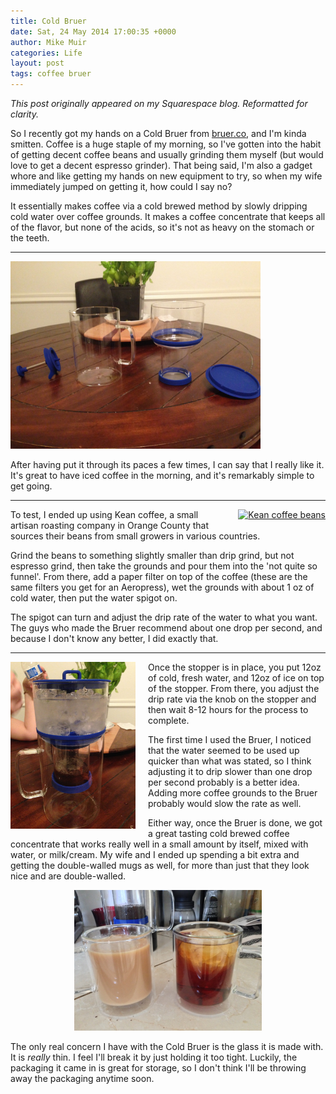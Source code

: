 ```yaml
---
title: Cold Bruer
date: Sat, 24 May 2014 17:00:35 +0000
author: Mike Muir
categories: Life
layout: post
tags: coffee bruer
---
```


*This post originally appeared on my Squarespace blog. Reformatted for clarity.*

So I recently got my hands on a Cold Bruer from [bruer.co](http://www.bruer.co), and I'm kinda smitten. Coffee is a huge staple of my morning, so I've gotten into the habit of getting decent coffee beans and usually grinding them myself (but would love to get a decent espresso grinder). That being said, I'm also a gadget whore and like getting my hands on new equipment to try, so when my wife immediately jumped on getting it, how could I say no?

It essentially makes coffee via a cold brewed method by slowly dripping cold water over coffee grounds. It makes a coffee concentrate that keeps all of the flavor, but none of the acids, so it's not as heavy on the stomach or the teeth.

---

<a href="/assets/img/cold-bruer-pieces.jpg" data-lightbox="cold-bruer" data-title="All the pieces of the Bruer">
  <img src="/assets/img/cold-bruer-pieces.jpg" alt="All the pieces of the Bruer" title="All the pieces of the Bruer" style="max-width: 400px;">
</a>

After having put it through its paces a few times, I can say that I really like it. It's great to have iced coffee in the morning, and it's remarkably simple to get going.

---

<div style="float: right; margin-left: 20px; margin-bottom: 10px;">
  <a href="/assets/img/keanbeans.jpeg" data-lightbox="keanbeans" data-title="Kean coffee beans">
    <img src="/assets/img/keanbeans.jpeg" alt="Kean coffee beans" title="Kean coffee beans" style="max-width: 200px;">
  </a>
</div>

To test, I ended up using Kean coffee, a small artisan roasting company in Orange County that sources their beans from small growers in various countries.

Grind the beans to something slightly smaller than drip grind, but not espresso grind, then take the grounds and pour them into the 'not quite so funnel'. From there, add a paper filter on top of the coffee (these are the same filters you get for an Aeropress), wet the grounds with about 1 oz of cold water, then put the water spigot on.

The spigot can turn and adjust the drip rate of the water to what you want. The guys who made the Bruer recommend about one drop per second, and because I don't know any better, I did exactly that.

---

<div style="float: left; margin-right: 20px; margin-bottom: 10px;">
  <a href="/assets/img/bruerice.jpeg" data-lightbox="bruerice" data-title="Bruer with ice">
    <img src="/assets/img/bruerice.jpeg" alt="Bruer with ice" title="Bruer with ice" style="max-width: 200px;">
  </a>
</div>

Once the stopper is in place, you put 12oz of cold, fresh water, and 12oz of ice on top of the stopper. From there, you adjust the drip rate via the knob on the stopper and then wait 8-12 hours for the process to complete.

The first time I used the Bruer, I noticed that the water seemed to be used up quicker than what was stated, so I think adjusting it to drip slower than one drop per second probably is a better idea. Adding more coffee grounds to the Bruer probably would slow the rate as well.


Either way, once the Bruer is done, we got a great tasting cold brewed coffee concentrate that works really well in a small amount by itself, mixed with water, or milk/cream. My wife and I ended up spending a bit extra and getting the double-walled mugs as well, for more than just that they look nice and are double-walled.


<div style="text-align: center; margin-bottom: 10px;">
  <a href="/assets/img/CoffeeDoubleWalled.jpg" data-lightbox="doublewalled" data-title="Double-walled mugs">
    <img src="/assets/img/CoffeeDoubleWalled.jpg" alt="Double-walled mugs" title="Double-walled mugs" style="max-width: 300px;">
  </a>
</div>

The only real concern I have with the Cold Bruer is the glass it is made with. It is *really* thin. I feel I'll break it by just holding it too tight. Luckily, the packaging it came in is great for storage, so I don't think I'll be throwing away the packaging anytime soon.